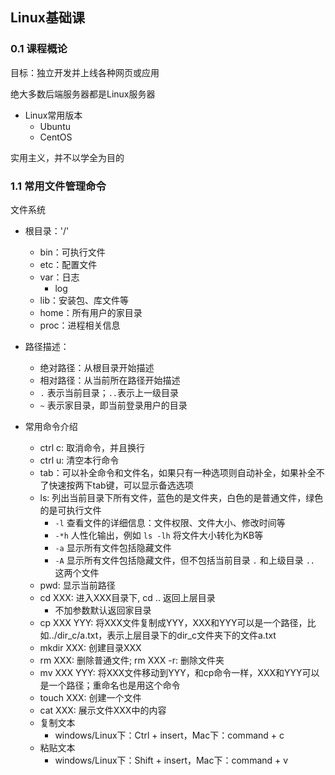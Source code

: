 ## Linux基础课

### 0.1 课程概论

目标：独立开发并上线各种网页或应用

绝大多数后端服务器都是Linux服务器

- Linux常用版本
  - Ubuntu
  - CentOS

实用主义，并不以学全为目的

### 1.1 常用文件管理命令

文件系统

- 根目录：'/'
  - bin：可执行文件
  - etc：配置文件
  - var：日志
    - log
  - lib：安装包、库文件等
  - home：所有用户的家目录
  - proc：进程相关信息

- 路径描述：
  - 绝对路径：从根目录开始描述
  - 相对路径：从当前所在路径开始描述
  - `.` 表示当前目录；`..`表示上一级目录
  - `~` 表示家目录，即当前登录用户的目录

- 常用命令介绍
  - ctrl c: 取消命令，并且换行
  - ctrl u: 清空本行命令
  - tab：可以补全命令和文件名，如果只有一种选项则自动补全，如果补全不了快速按两下tab键，可以显示备选选项
  - ls: 列出当前目录下所有文件，蓝色的是文件夹，白色的是普通文件，绿色的是可执行文件
    - `-l` 查看文件的详细信息：文件权限、文件大小、修改时间等
    - `-*h` 人性化输出，例如 `ls -lh` 将文件大小转化为KB等
    - `-a` 显示所有文件包括隐藏文件
    - `-A` 显示所有文件包括隐藏文件，但不包括当前目录 `.` 和上级目录 `..` 这两个文件
  - pwd: 显示当前路径
  - cd XXX: 进入XXX目录下, cd .. 返回上层目录
    - 不加参数默认返回家目录  
  - cp XXX YYY: 将XXX文件复制成YYY，XXX和YYY可以是一个路径，比如../dir_c/a.txt，表示上层目录下的dir_c文件夹下的文件a.txt
  - mkdir XXX: 创建目录XXX
  - rm XXX: 删除普通文件;  rm XXX -r: 删除文件夹
  - mv XXX YYY: 将XXX文件移动到YYY，和cp命令一样，XXX和YYY可以是一个路径；重命名也是用这个命令
  - touch XXX: 创建一个文件
  - cat XXX: 展示文件XXX中的内容
  - 复制文本
    - windows/Linux下：Ctrl + insert，Mac下：command + c
  - 粘贴文本
    - windows/Linux下：Shift + insert，Mac下：command + v